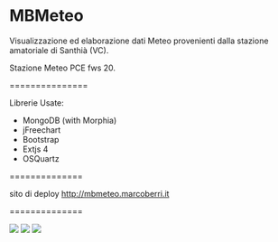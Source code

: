 MBMeteo
=======


Visualizzazione ed elaborazione dati Meteo provenienti dalla stazione amatoriale di Santhi&agrave; (VC).

Stazione Meteo PCE fws 20.


===============

Librerie Usate:

- MongoDB (with Morphia)
- jFreechart
- Bootstrap
- Extjs 4
- OSQuartz


==============

sito di deploy http://mbmeteo.marcoberri.it

==============


<img src="http://mbmeteo.googlecode.com/files/mbmeteo_1.jpg"/>


<img src="http://mbmeteo.googlecode.com/files/mbmeteo_2.jpg"/>


<img src="http://mbmeteo.googlecode.com/files/mbmeteo_3.jpg"/>
